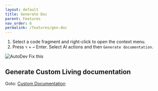 ```yaml
---
layout: default
title: Generate Doc
parent: Features
nav_order: 6
permalink: /features/gen-doc
---
```


1. Select a code fragment and right-click to open the context menu.
2. Press `⌥` + `↩` Enter. Select AI actions and then `Generate documentation`.

![AutoDev Fix this](https://unitmesh.cc/auto-dev/gen-doc.png)

## Generate Custom Living documentation

Goto: [Custom Documentation](/custom/living-documentation)


